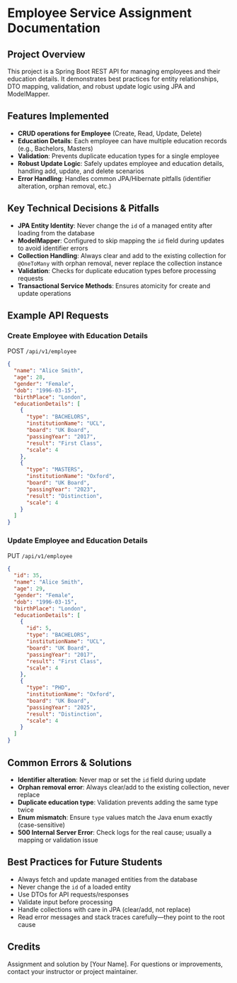 Employee Service Assignment Documentation
========================================

## Project Overview
This project is a Spring Boot REST API for managing employees and their education details. It demonstrates best practices for entity relationships, DTO mapping, validation, and robust update logic using JPA and ModelMapper.

## Features Implemented
- **CRUD operations for Employee** (Create, Read, Update, Delete)
- **Education Details**: Each employee can have multiple education records (e.g., Bachelors, Masters)
- **Validation**: Prevents duplicate education types for a single employee
- **Robust Update Logic**: Safely updates employee and education details, handling add, update, and delete scenarios
- **Error Handling**: Handles common JPA/Hibernate pitfalls (identifier alteration, orphan removal, etc.)

## Key Technical Decisions & Pitfalls
- **JPA Entity Identity**: Never change the `id` of a managed entity after loading from the database
- **ModelMapper**: Configured to skip mapping the `id` field during updates to avoid identifier errors
- **Collection Handling**: Always clear and add to the existing collection for `@OneToMany` with orphan removal, never replace the collection instance
- **Validation**: Checks for duplicate education types before processing requests
- **Transactional Service Methods**: Ensures atomicity for create and update operations

## Example API Requests

### Create Employee with Education Details
POST `/api/v1/employee`
```json
{
  "name": "Alice Smith",
  "age": 28,
  "gender": "Female",
  "dob": "1996-03-15",
  "birthPlace": "London",
  "educationDetails": [
    {
      "type": "BACHELORS",
      "institutionName": "UCL",
      "board": "UK Board",
      "passingYear": "2017",
      "result": "First Class",
      "scale": 4
    },
    {
      "type": "MASTERS",
      "institutionName": "Oxford",
      "board": "UK Board",
      "passingYear": "2023",
      "result": "Distinction",
      "scale": 4
    }
  ]
}
```

### Update Employee and Education Details
PUT `/api/v1/employee`
```json
{
  "id": 35,
  "name": "Alice Smith",
  "age": 29,
  "gender": "Female",
  "dob": "1996-03-15",
  "birthPlace": "London",
  "educationDetails": [
    {
      "id": 5,
      "type": "BACHELORS",
      "institutionName": "UCL",
      "board": "UK Board",
      "passingYear": "2017",
      "result": "First Class",
      "scale": 4
    },
    {
      "type": "PHD",
      "institutionName": "Oxford",
      "board": "UK Board",
      "passingYear": "2025",
      "result": "Distinction",
      "scale": 4
    }
  ]
}
```

## Common Errors & Solutions
- **Identifier alteration**: Never map or set the `id` field during update
- **Orphan removal error**: Always clear/add to the existing collection, never replace
- **Duplicate education type**: Validation prevents adding the same type twice
- **Enum mismatch**: Ensure `type` values match the Java enum exactly (case-sensitive)
- **500 Internal Server Error**: Check logs for the real cause; usually a mapping or validation issue

## Best Practices for Future Students
- Always fetch and update managed entities from the database
- Never change the `id` of a loaded entity
- Use DTOs for API requests/responses
- Validate input before processing
- Handle collections with care in JPA (clear/add, not replace)
- Read error messages and stack traces carefully—they point to the root cause

## Credits
Assignment and solution by [Your Name].
For questions or improvements, contact your instructor or project maintainer.
